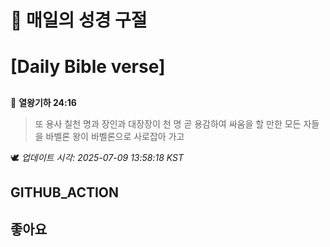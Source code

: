 # 🙏 매일의 성경 구절
# [Daily Bible verse]
##
<!-- START_BIBLE_VERSE -->
📖 **열왕기하 24:16**
> 또 용사 칠천 명과 장인과 대장장이 천 명 곧 용감하여 싸움을 할 만한 모든 자들을 바벨론 왕이 바벨론으로 사로잡아 가고

🕊️ _업데이트 시각: 2025-07-09 13:58:18 KST_
  <!-- END_BIBLE_VERSE -->
## GITHUB_ACTION
## 좋아요
